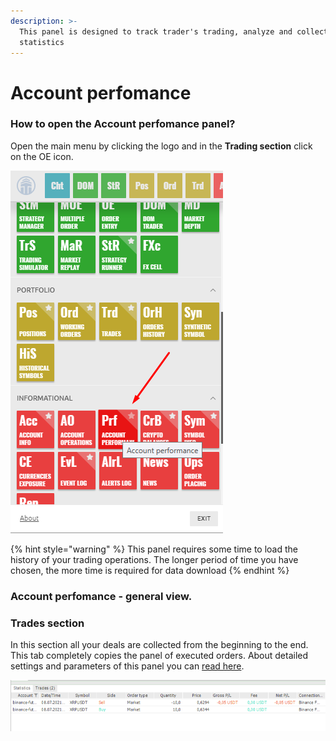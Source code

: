 ```yaml
---
description: >-
  This panel is designed to track trader's trading, analyze and collect
  statistics
---
```


# Account perfomance

### How to open the Account perfomance panel?

Open the main menu by clicking the logo and in the **Trading section** click on the OE icon.

![](../.gitbook/assets/image%20%28280%29.png)

{% hint style="warning" %}
This panel requires some time to load the history of your trading operations. The longer period of time you have chosen, the more time is required for data download
{% endhint %}

### Account perfomance - general view.







### Trades section

In this section all your deals are collected from the beginning to the end.  This tab completely copies the panel of executed orders. About detailed settings and parameters of this panel you can [read here](../portfolio-panels/orders-history.md).

![](../.gitbook/assets/image%20%28278%29.png)

